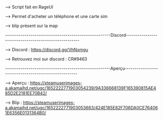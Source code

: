 --> Script fait en RageUI

--> Permet d'acheter un téléphone et une carte sim

--> blip présent sur la map

------------------------------------------------------Discord------------------------------------------------------

--> Discord : https://discord.gg/VhNxmgu

--> Retrouvez moi sur discord : CR#9463

------------------------------------------------------Aperçu------------------------------------------------------

--> Aperçu : https://steamuserimages-a.akamaihd.net/ugc/1652222771903054239/9A336668139F165390815AE485D2E2181EE70B42/

--> Blip : https://steamuserimages-a.akamaihd.net/ugc/1652222771903053663/424E185E82F706DA0CE764061E6356E0131364B0/
